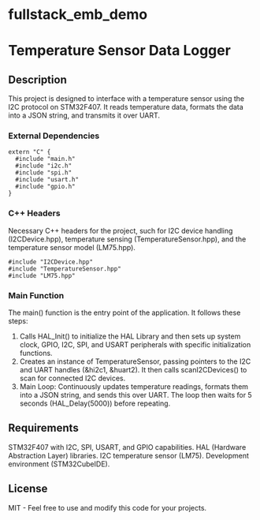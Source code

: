 # fullstack_emb_demo
# Temperature Sensor Data Logger
## Description
This project is designed to interface with a temperature sensor using the I2C protocol on STM32F407. It reads temperature data, formats the data into a JSON string, and transmits it over UART. 

### External Dependencies
```
extern "C" {
  #include "main.h"
  #include "i2c.h"
  #include "spi.h"
  #include "usart.h"
  #include "gpio.h"
}
```

### C++ Headers
Necessary C++ headers for the project, such for I2C device handling (I2CDevice.hpp), temperature sensing (TemperatureSensor.hpp), and the temperature sensor model (LM75.hpp).

```
#include "I2CDevice.hpp"
#include "TemperatureSensor.hpp"
#include "LM75.hpp"
```
### Main Function
The main() function is the entry point of the application. It follows these steps:

1. Calls HAL_Init() to initialize the HAL Library and then sets up system clock, GPIO, I2C, SPI, and USART peripherals with specific initialization functions. 
2. Creates an instance of TemperatureSensor, passing pointers to the I2C and UART handles (&hi2c1, &huart2). It then calls scanI2CDevices() to scan for connected I2C devices.
3. Main Loop: Continuously updates temperature readings, formats them into a JSON string, and sends this over UART. The loop then waits for 5 seconds (HAL_Delay(5000)) before repeating.

## Requirements
STM32F407 with I2C, SPI, USART, and GPIO capabilities.
HAL (Hardware Abstraction Layer) libraries.
I2C temperature sensor (LM75).
Development environment (STM32CubeIDE).
## License
MIT - Feel free to use and modify this code for your projects.